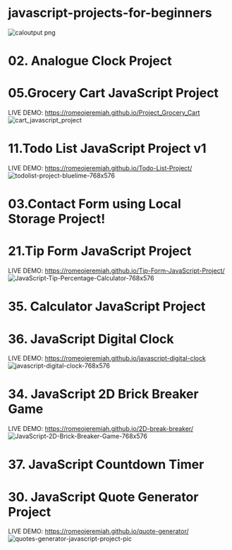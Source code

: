 # javascript-projects-for-beginners


![caloutput png](https://user-images.githubusercontent.com/32854050/87806801-b43fa000-c857-11ea-96a1-988f65ada75d.png)


# 02. Analogue Clock Project


# 05.Grocery Cart JavaScript Project
LIVE DEMO: https://romeojeremiah.github.io/Project_Grocery_Cart
![cart_javascript_project](https://user-images.githubusercontent.com/32854050/87674866-e3caab80-c776-11ea-9b7d-c25fe2c56a3c.jpg)

# 11.Todo List JavaScript Project v1
LIVE DEMO: https://romeojeremiah.github.io/Todo-List-Project/
![todolist-project-bluelime-768x576](https://user-images.githubusercontent.com/32854050/87674988-1674a400-c777-11ea-91f4-81ea2d54373f.png)

# 03.Contact Form using Local Storage Project!


# 21.Tip Form JavaScript Project
LIVE DEMO: https://romeojeremiah.github.io/Tip-Form-JavaScript-Project/
![JavaScript-Tip-Percentage-Calculator-768x576](https://user-images.githubusercontent.com/32854050/87674992-18d6fe00-c777-11ea-85bc-193b75d74c79.png)

# 35. Calculator JavaScript Project


# 36. JavaScript Digital Clock
LIVE DEMO: https://romeojeremiah.github.io/javascript-digital-clock
![javascript-digital-clock-768x576](https://user-images.githubusercontent.com/32854050/87674994-196f9480-c777-11ea-8a9a-51a570ff0c72.png)

# 34. JavaScript 2D Brick Breaker Game
LIVE DEMO: https://romeojeremiah.github.io/2D-break-breaker/
![JavaScript-2D-Brick-Breaker-Game-768x576](https://user-images.githubusercontent.com/32854050/87675127-4328bb80-c777-11ea-9bcb-50e2b20f6251.png)

# 37. JavaScript Countdown Timer


# 30. JavaScript Quote Generator Project
LIVE DEMO: https://romeojeremiah.github.io/quote-generator/
![quotes-generator-javascript-project-pic](https://user-images.githubusercontent.com/32854050/87677004-8edc6480-c779-11ea-8f38-0938ef77c953.png)







